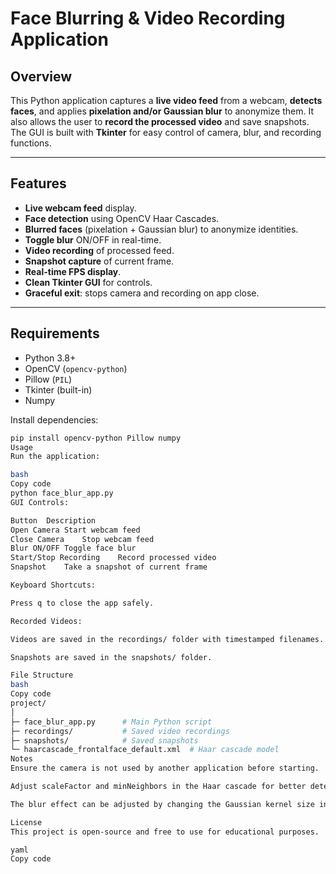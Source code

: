 # Face Blurring & Video Recording Application

## Overview
This Python application captures a **live video feed** from a webcam, **detects faces**, and applies **pixelation and/or Gaussian blur** to anonymize them. It also allows the user to **record the processed video** and save snapshots. The GUI is built with **Tkinter** for easy control of camera, blur, and recording functions.

---

## Features

- **Live webcam feed** display.
- **Face detection** using OpenCV Haar Cascades.
- **Blurred faces** (pixelation + Gaussian blur) to anonymize identities.
- **Toggle blur** ON/OFF in real-time.
- **Video recording** of processed feed.
- **Snapshot capture** of current frame.
- **Real-time FPS display**.
- **Clean Tkinter GUI** for controls.
- **Graceful exit**: stops camera and recording on app close.

---

## Requirements

- Python 3.8+
- OpenCV (`opencv-python`)
- Pillow (`PIL`)
- Tkinter (built-in)
- Numpy

Install dependencies:

```bash
pip install opencv-python Pillow numpy
Usage
Run the application:

bash
Copy code
python face_blur_app.py
GUI Controls:

Button	Description
Open Camera	Start webcam feed
Close Camera	Stop webcam feed
Blur ON/OFF	Toggle face blur
Start/Stop Recording	Record processed video
Snapshot	Take a snapshot of current frame

Keyboard Shortcuts:

Press q to close the app safely.

Recorded Videos:

Videos are saved in the recordings/ folder with timestamped filenames.

Snapshots are saved in the snapshots/ folder.

File Structure
bash
Copy code
project/
│
├─ face_blur_app.py      # Main Python script
├─ recordings/           # Saved video recordings
├─ snapshots/            # Saved snapshots
└─ haarcascade_frontalface_default.xml  # Haar cascade model
Notes
Ensure the camera is not used by another application before starting.

Adjust scaleFactor and minNeighbors in the Haar cascade for better detection accuracy.

The blur effect can be adjusted by changing the Gaussian kernel size in the code.

License
This project is open-source and free to use for educational purposes.

yaml
Copy code
